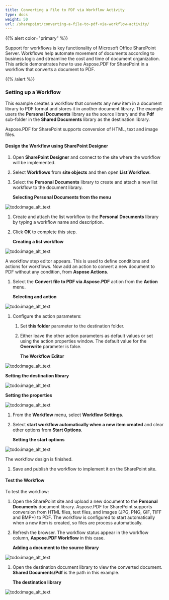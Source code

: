 ```yaml
---
title: Converting a File to PDF via Workflow Activity
type: docs
weight: 50
url: /sharepoint/converting-a-file-to-pdf-via-workflow-activity/
---
```


{{% alert color="primary" %}} 

Support for workflows is key functionality of Microsoft Office SharePoint Server. Workflows help automate movement of documents according to business logic and streamline the cost and time of document organization. This article demonstrates how to use Aspose.PDF for SharePoint in a workflow that converts a document to PDF.

{{% /alert %}} 
### **Setting up a Workflow**
This example creates a workflow that converts any new item in a document library to PDF format and stores it in another document library. The example users the **Personal Documents** library as the source library and the **Pdf** sub-folder in the **Shared Documents** library as the destination library.

Aspose.PDF for SharePoint supports conversion of HTML, text and image files.
#### **Design the Workflow using SharePoint Designer**
1. Open **SharePoint Designer** and connect to the site where the workflow will be implemented.
1. Select **Workflows** from **site objects** and then open **List Workflow**.
1. Select the **Personal Documents** library to create and attach a new list workflow to the document library. 

   **Selecting Personal Documents from the menu** 

![todo:image_alt_text](converting-a-file-to-pdf-via-workflow-activity_1.png)




1. Create and attach the list workflow to the **Personal Documents** library by typing a workflow name and description.
1. Click **OK** to complete this step. 

   **Creating a list workflow** 

![todo:image_alt_text](converting-a-file-to-pdf-via-workflow-activity_2.png)



A workflow step editor appears. This is used to define conditions and actions for workflows. Now add an action to convert a new document to PDF without any condition, from **Aspose Actions**. 

1. Select the **Convert file to PDF via Aspose.PDF** action from the **Action** menu. 

   **Selecting and action** 

![todo:image_alt_text](converting-a-file-to-pdf-via-workflow-activity_3.png)




1. Configure the action parameters: 
   1. Set **this folder** parameter to the destination folder.
   1. Either leave the other action parameters as default values or set using the action properties window. The default value for the **Overwrite** parameter is false. 

      **The Workflow Editor** 

![todo:image_alt_text](converting-a-file-to-pdf-via-workflow-activity_4.png)



**Setting the destination library** 

![todo:image_alt_text](converting-a-file-to-pdf-via-workflow-activity_5.png)



**Setting the properties** 

![todo:image_alt_text](converting-a-file-to-pdf-via-workflow-activity_6.png)




1. From the **Workflow** menu, select **Workflow Settings**.
1. Select **start workflow automatically when a new item created** and clear other options from **Start Options**. 

   **Setting the start options** 

![todo:image_alt_text](converting-a-file-to-pdf-via-workflow-activity_7.png)



The workflow design is finished. 

1. Save and publish the workflow to implement it on the SharePoint site.
#### **Test the Workflow**
To test the workflow:

1. Open the SharePoint site and upload a new document to the **Personal Documents** document library.
   Aspose.PDF for SharePoint supports conversion from HTML files, text files, and images (JPG, PNG, GIF, TIFF and BMP*) to PDF. The workflow is configured to start automatically when a new item is created, so files are process automatically. 
1. Refresh the browser.
   The workflow status appear in the workflow column, **Aspose.PDF Workflow** in this case. 

   **Adding a document to the source library** 

![todo:image_alt_text](converting-a-file-to-pdf-via-workflow-activity_8.png)




1. Open the destination document library to view the converted document. **Shared Documents/Pdf** is the path in this example. 

   **The destination library** 

![todo:image_alt_text](converting-a-file-to-pdf-via-workflow-activity_9.png)
